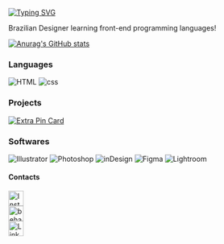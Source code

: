 <a href="https://git.io/typing-svg"><img src="https://readme-typing-svg.herokuapp.com?font=Fira+Code&pause=1000&color=F73636&width=435&lines=Hello+there+%3A)" alt="Typing SVG" /></a>

Brazilian Designer learning front-end programming languages!

[![Anurag's GitHub stats](https://github-readme-stats.vercel.app/api?username=kahffeine&theme=dark)](https://github.com/anuraghazra/github-readme-stats)

### Languages

![HTML](https://img.shields.io/badge/HTML5-E34F26?style=for-the-badge&logo=html5&logoColor=white)
![css](https://img.shields.io/badge/CSS3-1572B6?style=for-the-badge&logo=css3&logoColor=white)

### Projects

[![Extra Pin Card](https://github-readme-stats.vercel.app/api/pin/?username=kahffeine&repo=KarMa.github.io&show_owner=true&theme=onedark)](https://github.com/BinaryDex/ProfileCustomizer)

### Softwares

![Illustrator](https://img.shields.io/badge/Adobe%20Illustrator-FF9A00?style=for-the-badge&logo=adobe%20illustrator&logoColor=white)
![Photoshop](https://img.shields.io/badge/Adobe%20Photoshop-31A8FF?style=for-the-badge&logo=Adobe%20Photoshop&logoColor=black)
![inDesign](https://img.shields.io/badge/Adobe%20InDesign-FF3366?style=for-the-badge&logo=Adobe%20InDesign&logoColor=white)
![Figma](https://img.shields.io/badge/Figma-F24E1E?style=for-the-badge&logo=figma&logoColor=white)
![Lightroom](https://img.shields.io/badge/Adobe%20Lightroom-31A8FF?style=for-the-badge&logo=Adobe%20Lightroom&logoColor=white)


#### Contacts

[<img scr='https://img.shields.io/badge/Instagram-E4405F?style=for-the-badge&logo=instagram&logoColor=white' alt="Instagram" height="30">](https://www.instagram.com/k.mrtnsz/)  
[<img scr='https://img.shields.io/badge/-Behance-blue?style=for-the-badge&logo=behance&logoColor=white' alt='behance' height='30'>](https://www.behance.net/karenfernanda7)  
[<img scr='https://img.shields.io/badge/LinkedIn-0077B5?style=for-the-badge&logo=linkedin&logoColor=white' alt='Linkedin' height='30'>](https://www.linkedin.com/in/karen-martins-0b1917205/)  
